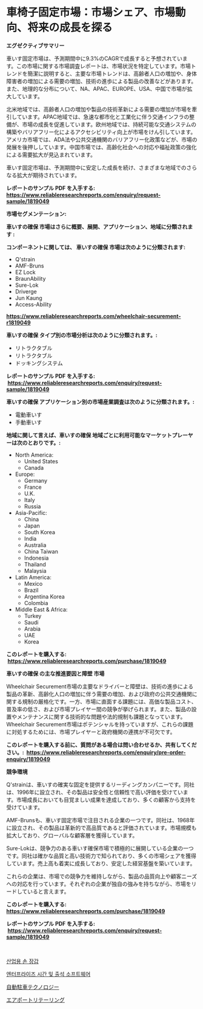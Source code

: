 <p><h1>車椅子固定市場：市場シェア、市場動向、将来の成長を探る</h1></p><p><strong>エグゼクティブサマリー</strong></p>
<p><p>車いす固定市場は、予測期間中に9.3%のCAGRで成長すると予想されています。この市場に関する市場調査レポートは、市場状況を特定しています。市場トレンドを簡潔に説明すると、主要な市場トレンドは、高齢者人口の増加や、身体障害者の増加による需要の増加、技術の進歩による製品の改善などがあります。また、地理的な分布について、NA、APAC、EUROPE、USA、中国で市場が拡大しています。</p><p>北米地域では、高齢者人口の増加や製品の技術革新による需要の増加が市場を牽引しています。APAC地域では、急速な都市化と工業化に伴う交通インフラの整備が、市場の成長を促進しています。欧州地域では、持続可能な交通システムの構築やバリアフリー化によるアクセシビリティ向上が市場をけん引しています。アメリカ市場では、ADA法や公共交通機関のバリアフリー化政策などが、市場の発展を後押ししています。中国市場では、高齢化社会への対応や福祉政策の強化による需要拡大が見込まれています。</p><p>車いす固定市場は、予測期間中に安定した成長を続け、さまざまな地域でのさらなる拡大が期待されています。</p></p>
<p><strong>レポートのサンプル PDF を入手する: <a href="https://www.reliableresearchreports.com/enquiry/request-sample/1819049">https://www.reliableresearchreports.com/enquiry/request-sample/1819049</a></strong></p>
<p><strong>市場セグメンテーション:</strong></p>
<p><strong> 車いすの確保 市場はさらに概要、展開、アプリケーション、地域に分類されます :</strong></p>
<p><strong>コンポーネントに関しては、 車いすの確保 市場は次のように分類されます: &nbsp;</strong></p>
<p><ul><li>Q'strain</li><li>AMF-Bruns</li><li>EZ Lock</li><li>BraunAbility</li><li>Sure-Lok</li><li>Driverge</li><li>Jun Kaung</li><li>Access-Ability</li></ul></p>
<p><strong><a href="https://www.reliableresearchreports.com/wheelchair-securement-r1819049">https://www.reliableresearchreports.com/wheelchair-securement-r1819049</a></strong></p>
<p><strong> 車いすの確保 タイプ別の市場分析は次のように分類されます。:</strong></p>
<p><ul><li>リトラクタブル</li><li>リトラクタブル</li><li>ドッキングシステム</li></ul></p>
<p><strong>レポートのサンプル PDF を入手する: &nbsp;<a href="https://www.reliableresearchreports.com/enquiry/request-sample/1819049">https://www.reliableresearchreports.com/enquiry/request-sample/1819049</a></strong></p>
<p><strong> 車いすの確保 アプリケーション別の市場産業調査は次のように分類されます。:</strong></p>
<p><ul><li>電動車いす</li><li>手動車いす</li></ul></p>
<p><strong>地域に関して言えば、車いすの確保 地域ごとに利用可能なマーケットプレーヤーは次のとおりです。:</strong></p>
<p><ul>
    <li>
        North America:
        <ul>
            <li>United States</li>
            <li>Canada</li>
        </ul>
    </li>
    <li>
        Europe:
        <ul>
            <li>Germany</li>
            <li>France</li>
            <li>U.K.</li>
            <li>Italy</li>
            <li>Russia</li>
        </ul>
    </li>
    <li>
        Asia-Pacific:
        <ul>
            <li>China</li>
            <li>Japan</li>
            <li>South Korea</li>
            <li>India</li>
            <li>Australia</li>
            <li>China Taiwan</li>
            <li>Indonesia</li>
            <li>Thailand</li>
            <li>Malaysia</li>
        </ul>
    </li>
    <li>
        Latin America:
        <ul>
            <li>Mexico</li>
            <li>Brazil</li>
            <li>Argentina Korea</li>
            <li>Colombia</li>
        </ul>
    </li>
    <li>
        Middle East & Africa:
        <ul>
            <li>Turkey</li>
            <li>Saudi</li>
            <li>Arabia</li>
            <li>UAE</li>
            <li>Korea</li>
        </ul>
    </li>
    </ul></p>
<p><strong>このレポートを購入する: &nbsp;<a href="https://www.reliableresearchreports.com/purchase/1819049">https://www.reliableresearchreports.com/purchase/1819049</a></strong></p>
<p><strong>車いすの確保 の主な推進要因と障壁 市場</strong></p>
<p><p>Wheelchair Securement市場の主要なドライバーと障壁は、技術の進歩による製品の革新、高齢化人口の増加に伴う需要の増加、および政府の公共交通機関に関する規制の厳格化です。一方、市場に直面する課題には、高価な製品コスト、普及率の低さ、および市場プレイヤー間の競争が挙げられます。また、製品の設置やメンテナンスに関する技術的な問題や法的規制も課題となっています。 Wheelchair Securement市場はポテンシャルを持っていますが、これらの課題に対処するためには、市場プレイヤーと政府機関の連携が不可欠です。</p></p>
<p><strong>このレポートを購入する前に、質問がある場合は問い合わせるか、共有してください。:&nbsp; <a href="https://www.reliableresearchreports.com/enquiry/pre-order-enquiry/1819049">https://www.reliableresearchreports.com/enquiry/pre-order-enquiry/1819049</a></strong></p>
<p><strong>競争環境</strong></p>
<p><p>Q'strainは、車いすの確実な固定を提供するリーディングカンパニーです。同社は、1996年に設立され、その製品は安全性と信頼性で高い評価を受けています。市場成長においても目覚ましい成果を達成しており、多くの顧客から支持を受けています。</p><p>AMF-Brunsも、車いす固定市場で注目される企業の一つです。同社は、1968年に設立され、その製品は革新的で高品質であると評価されています。市場規模も拡大しており、グローバルな顧客層を獲得しています。</p><p>Sure-Lokは、競争力のある車いす確保市場で積極的に展開している企業の一つです。同社は確かな品質と高い技術力で知られており、多くの市場シェアを獲得しています。売上高も着実に成長しており、安定した経営基盤を築いています。</p><p>これらの企業は、市場での競争力を維持しながら、製品の品質向上や顧客ニーズへの対応を行っています。それぞれの企業が独自の強みを持ちながら、市場をリードしていると言えます。</p></p>
<p><strong>このレポートを購入する: &nbsp; <a href="https://www.reliableresearchreports.com/purchase/1819049">https://www.reliableresearchreports.com/purchase/1819049</a></strong></p>
<p><strong>レポートのサンプル PDF を入手する: &nbsp;<a href="https://www.reliableresearchreports.com/enquiry/request-sample/1819049">https://www.reliableresearchreports.com/enquiry/request-sample/1819049</a></strong><strong></strong></p>
<p>&nbsp;</p>
<p><p><a href="https://medium.com/@guyeichert86/%EC%82%B0%EC%97%85%EC%9A%A9-%EC%86%90%EB%B3%B4%ED%98%B8%EC%9E%A5%EA%B0%91-%EC%8B%9C%EC%9E%A5%EC%9D%80-%EC%8B%9C%EC%9E%A5-%EC%A0%90%EC%9C%A0%EC%9C%A8-%EC%8B%9C%EC%9E%A5-%ED%8A%B8%EB%A0%8C%EB%93%9C-%EB%B0%8F-%EC%8B%9C%EC%9E%A5-%EC%84%B1%EC%9E%A5%EC%97%90-%EA%B4%80%ED%95%9C-%EC%A0%95%EB%B3%B4%EB%A5%BC-%EC%A0%9C%EA%B3%B5%ED%95%A9%EB%8B%88%EB%8B%A4-b0038c277664">산업용 손 장갑</a></p><p><a href="https://medium.com/@haroldwarren626/%EA%B8%B0%EC%97%85-%EC%8B%9C%EA%B0%84-%EB%B0%8F-%EA%B7%BC%ED%83%9C-%EC%86%8C%ED%94%84%ED%8A%B8%EC%9B%A8%EC%96%B4-%EC%8B%9C%EC%9E%A5-%EB%B6%84%EC%84%9D-%EA%B8%80%EB%A1%9C%EB%B2%8C-%EC%82%B0%EC%97%85-%EC%A0%84%EB%A7%9D-%EB%B0%8F-%EC%98%88%EC%B8%A1-2024%EB%85%84%EB%B6%80%ED%84%B0-2031%EB%85%84-200e9b4c5a15">엔터프라이즈 시간 및 출석 소프트웨어</a></p><p><a href="https://medium.com/@neilmartin36/%E8%87%AA%E5%8B%95%E9%A7%90%E8%BB%8A%E6%8A%80%E8%A1%93%E5%B8%82%E5%A0%B4-2031%E5%B9%B4%E3%81%BE%E3%81%A7%E3%81%AE%E3%83%88%E3%83%AC%E3%83%B3%E3%83%89-%E4%BA%88%E6%B8%AC-%E7%AB%B6%E4%BA%89%E5%88%86%E6%9E%90-82127d75940f">自動駐車テクノロジー</a></p><p><a href="https://medium.com/@roachbrenda/%E7%A9%BA%E6%B8%AF%E5%B0%8F%E5%A3%B2%E5%B8%82%E5%A0%B4%E3%81%AE%E5%B8%82%E5%A0%B4%E8%AA%BF%E6%9F%BB%E3%83%AC%E3%83%9D%E3%83%BC%E3%83%88-%E3%81%9D%E3%81%AE%E6%AD%B4%E5%8F%B2%E3%81%8A%E3%82%88%E3%81%B32031%E5%B9%B4%E3%81%8B%E3%82%892031%E5%B9%B4%E3%81%BE%E3%81%A7%E3%81%AE%E4%BA%88%E6%B8%AC-c1244ac0a0c5">エアポートリテーリング</a></p></p>